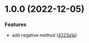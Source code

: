 # 1.0.0 (2022-12-05)


### Features

* add negative method ([4223a1a](https://github.com/bledeabogdan/semantic-release-test/commit/4223a1a8f025191c8dfbeb0802ff74f4b660a7bf))
